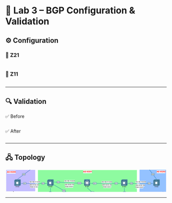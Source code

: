 # 🔹 Lab 3 – BGP Configuration & Validation
## ⚙️ Configuration
### 🔀 **Z21** 
```bash

```
### 🔀 **Z11** 

```bash

```

-----

## 🔍 Validation

✅ Before
```bash

```
✅ After
```bash

```

-----

## 🖧 Topology

![Lab 1 Topology](../Diagrams/Screenshot_3.png)

-----
